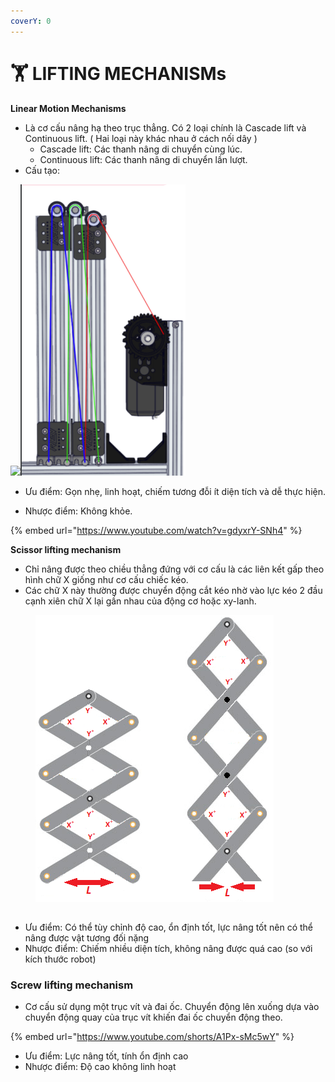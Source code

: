 ```yaml
---
coverY: 0
---
```


# 🏋 LIFTING MECHANISMs



**Linear Motion Mechanisms**

* Là cơ cấu nâng hạ theo trục thẳng. Có 2 loại chính là Cascade lift và Continuous lift. ( Hai loại này khác nhau ở cách nối dây )
  * Cascade lift: Các thanh nâng di chuyển cùng lúc.
  * Continuous lift: Các thanh nâng di chuyển lần lượt.&#x20;
* Cấu tạo:

![](../.gitbook/assets/image\_2023-10-12\_213104273.png)![](../.gitbook/assets/image.png)



* Ưu điểm: Gọn nhẹ, linh hoạt, chiếm tương đỗi ít diện tích và dễ thực hiện.



* Nhược điểm: Không khỏe.

{% embed url="https://www.youtube.com/watch?v=gdyxrY-SNh4" %}

**Scissor lifting mechanism**



* Chỉ nâng được theo chiều thẳng đứng với cơ cấu là các liên kết gấp theo hình chữ X giống như cơ cấu chiếc kéo.&#x20;
* Các chữ X này thường được chuyển động cắt kéo nhờ vào lực kéo 2 đầu cạnh xiên chữ X lại gần nhau của động cơ hoặc xy-lanh.

<figure><img src="../.gitbook/assets/image (1).png" alt=""><figcaption></figcaption></figure>

##

* Ưu điểm: Có thể tùy chỉnh độ cao, ổn định tốt, lực nâng tốt nên có thể nâng được vật tương đối nặng
* Nhược điểm: Chiếm nhiều diện tích, không nâng được quá cao (so với kích thước robot)&#x20;

### Screw lifting mechanism

* Cơ cấu sử dụng một trục vít và đai ốc. Chuyển động lên xuống dựa vào chuyển động quay của trục vít khiến đai ốc chuyển động theo.&#x20;

{% embed url="https://www.youtube.com/shorts/A1Px-sMc5wY" %}

* Ưu điểm: Lực nâng tốt, tính ổn định cao
* Nhược điểm: Độ cao không linh hoạt



